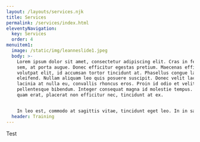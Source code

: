 ```yaml
---
layout: /layouts/services.njk
title: Services
permalink: /services/index.html
eleventyNavigation:
  key: Services
  order: 4
menuitem1:
  image: /static/img/leanneslide1.jpeg
  body: >-
    Lorem ipsum dolor sit amet, consectetur adipiscing elit. Cras in feugiat
    sem, at porta augue. Donec efficitur egestas pretium. Maecenas efficitur
    volutpat elit, id accumsan tortor tincidunt at. Phasellus congue laoreet
    eleifend. Nullam aliquam leo quis posuere suscipit. Donec velit lacus,
    lacinia at nulla eu, convallis rhoncus eros. Proin id odio et velit
    pellentesque bibendum. Integer consequat magna id molestie tempus. Morbi
    quam erat, placerat non efficitur nec, tincidunt at ex.


    In leo est, commodo at sagittis vitae, tincidunt eget leo. In in sapien iaculis, efficitur neque eget, consequat odio. Nulla ut ante sit amet purus commodo laoreet. Curabitur eget lorem nec elit vehicula malesuada. Duis luctus sit amet ex quis cursus. Sed pellentesque leo vel leo posuere venenatis. Duis id justo interdum, rhoncus massa non, hendrerit mauris. Etiam pharetra ipsum turpis, quis tincidunt nisi pulvinar ac. Proin vel lorem semper, sollicitudin diam a, luctus erat. Pellentesque habitant morbi tristique senectus et netus et malesuada fames ac turpis egestas. Curabitur mollis gravida feugiat. Praesent ornare odio ipsum, sed condimentum mi consectetur ut. Mauris aliquet quam urna, convallis mattis ligula gravida ac. Integer pellentesque venenatis rutrum. Vivamus venenatis pellentesque risus sed accumsan.
  header: Training
---
```

Test